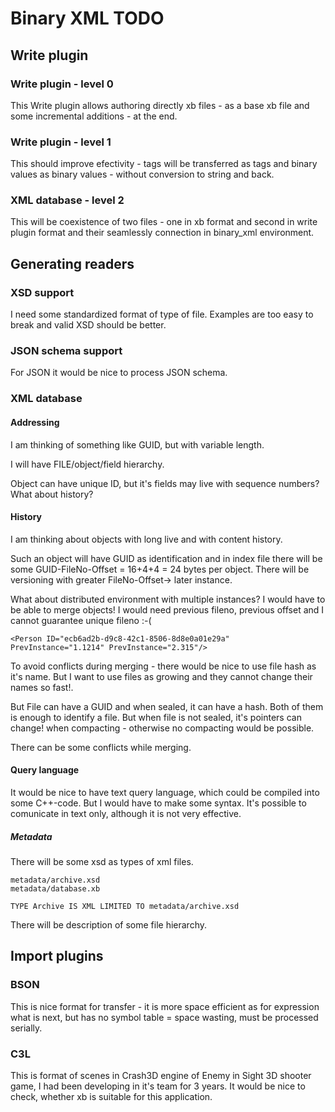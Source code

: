 # Binary XML TODO

## Write plugin

### Write plugin - level 0

This Write plugin allows authoring directly xb files - as a base xb file and some incremental additions - at the end.

### Write plugin - level 1

This should improve efectivity - tags will be transferred as tags and binary values as binary values - without conversion to string and back.

### XML database - level 2

This will be coexistence of two files - one in xb format and second in write plugin format and their seamlessly connection in binary\_xml environment.

## Generating readers

### XSD support

I need some standardized format of type of file. Examples are too easy to break and valid XSD should be better.

### JSON schema support

For JSON it would be nice to process JSON schema.

### XML database

#### Addressing

I am thinking of something like GUID, but with variable length.

I will have FILE/object/field hierarchy.

Object can have unique ID, but it's fields may live with sequence numbers? What about history?

#### History

I am thinking about objects with long live and with content history.

Such an object will have GUID as identification and in index file there will be some GUID-FileNo-Offset = 16+4+4 = 24 bytes per object. There will be versioning with greater FileNo-Offset-> later instance.

What about distributed environment with multiple instances? I would have to be able to merge objects! I would need previous fileno, previous offset and I cannot guarantee unique fileno :-(

    <Person ID="ecb6ad2b-d9c8-42c1-8506-8d8e0a01e29a" PrevInstance="1.1214" PrevInstance="2.315"/>

To avoid conflicts during merging - there would be nice to use file hash as it's name.
But I want to use files as growing and they cannot change their names so fast!.

But File can have a GUID and when sealed, it can have a hash. Both of them is enough to identify a file. But when file is not sealed, it's pointers can change! when compacting - otherwise no compacting would be possible.

There can be some conflicts while merging.


#### Query language

It would be nice to have text query language, which could be compiled into some C++-code.
But I would have to make some syntax.
It's possible to comunicate in text only, although it is not very effective.

##### Metadata

There will be some xsd as types of xml files.

    metadata/archive.xsd
    metadata/database.xb

    TYPE Archive IS XML LIMITED TO metadata/archive.xsd



There will be description of some file hierarchy.

    




## Import plugins

### BSON

This is nice format for transfer - it is more space efficient as for expression what is next, but has no symbol table = space wasting, must be processed serially.

### C3L

This is format of scenes in Crash3D engine of Enemy in Sight 3D shooter game, I had been developing in it's team for 3 years. It would be nice to check, whether xb is suitable for this application.
